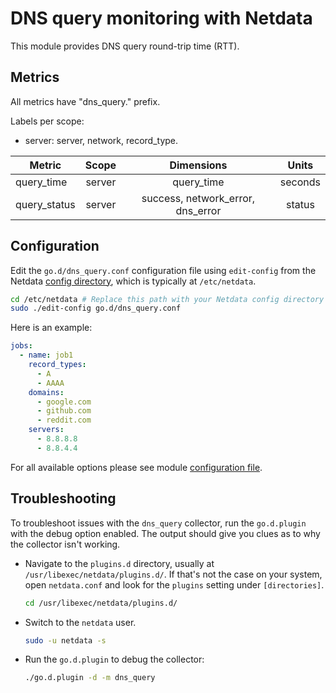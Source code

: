 <!--
title: "DNS query monitoring with Netdata"
description: "Monitor the health and performance of DNS query round-trip time with zero configuration, per-second metric granularity, and interactive visualizations."
custom_edit_url: "https://github.com/netdata/go.d.plugin/edit/master/modules/dnsquery/README.md"
sidebar_label: "DNS queries"
learn_status: "Published"
learn_topic_type: "References"
learn_rel_path: "Integrations/Monitoring/Networking"
-->

# DNS query monitoring with Netdata

This module provides DNS query round-trip time (RTT).

## Metrics

All metrics have "dns_query." prefix.

Labels per scope:

- server: server, network, record_type.

| Metric       | Scope  |            Dimensions             |  Units  |
|--------------|:------:|:---------------------------------:|:-------:|
| query_time   | server |            query_time             | seconds |
| query_status | server | success, network_error, dns_error | status  |

## Configuration

Edit the `go.d/dns_query.conf` configuration file using `edit-config` from the
Netdata [config directory](https://learn.netdata.cloud/docs/configure/nodes), which is typically at `/etc/netdata`.

```bash
cd /etc/netdata # Replace this path with your Netdata config directory
sudo ./edit-config go.d/dns_query.conf
```

Here is an example:

```yaml
jobs:
  - name: job1
    record_types:
      - A
      - AAAA
    domains:
      - google.com
      - github.com
      - reddit.com
    servers:
      - 8.8.8.8
      - 8.8.4.4
```

For all available options please see
module [configuration file](https://github.com/netdata/go.d.plugin/blob/master/config/go.d/dns_query.conf).

## Troubleshooting

To troubleshoot issues with the `dns_query` collector, run the `go.d.plugin` with the debug option enabled. The output
should give you clues as to why the collector isn't working.

- Navigate to the `plugins.d` directory, usually at `/usr/libexec/netdata/plugins.d/`. If that's not the case on
  your system, open `netdata.conf` and look for the `plugins` setting under `[directories]`.

  ```bash
  cd /usr/libexec/netdata/plugins.d/
  ```

- Switch to the `netdata` user.

  ```bash
  sudo -u netdata -s
  ```

- Run the `go.d.plugin` to debug the collector:

  ```bash
  ./go.d.plugin -d -m dns_query
  ```
